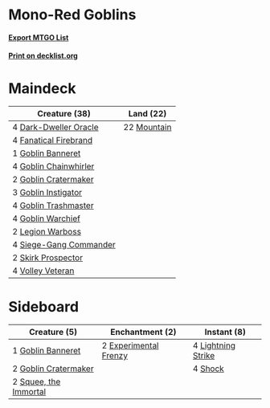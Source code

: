 # Mono-Red Goblins

#### [Export MTGO List](../collection/Mono-Red%20Goblins/Mono-Red%20Goblins.txt)
#### [Print on decklist.org](http://decklist.org/?deckmain=4%09Dark-Dweller%20Oracle%0A4%09Fanatical%20Firebrand%0A1%09Goblin%20Banneret%0A4%09Goblin%20Chainwhirler%0A2%09Goblin%20Cratermaker%0A3%09Goblin%20Instigator%0A4%09Goblin%20Trashmaster%0A4%09Goblin%20Warchief%0A2%09Legion%20Warboss%0A22%09Mountain%0A4%09Siege-Gang%20Commander%0A2%09Skirk%20Prospector%0A4%09Volley%20Veteran&deckside=2%09Experimental%20Frenzy%0A1%09Goblin%20Banneret%0A2%09Goblin%20Cratermaker%0A4%09Lightning%20Strike%0A4%09Shock%0A2%09Squee,%20the%20Immortal)
# Maindeck

|                                          Creature (38)                                          |                                      Land (22)                                       |
|-------------------------------------------------------------------------------------------------|--------------------------------------------------------------------------------------|
|4 [Dark-Dweller Oracle](http://gatherer.wizards.com/Pages/Card/Details.aspx?multiverseid=447270) |22 [Mountain](http://gatherer.wizards.com/Pages/Card/Details.aspx?multiverseid=439604)|
|4 [Fanatical Firebrand](http://gatherer.wizards.com/Pages/Card/Details.aspx?multiverseid=439758) |                                                                                      |
|1 [Goblin Banneret](http://gatherer.wizards.com/Pages/Card/Details.aspx?multiverseid=452852)     |                                                                                      |
|4 [Goblin Chainwhirler](http://gatherer.wizards.com/Pages/Card/Details.aspx?multiverseid=443017) |                                                                                      |
|2 [Goblin Cratermaker](http://gatherer.wizards.com/Pages/Card/Details.aspx?multiverseid=452853)  |                                                                                      |
|3 [Goblin Instigator](http://gatherer.wizards.com/Pages/Card/Details.aspx?multiverseid=447278)   |                                                                                      |
|4 [Goblin Trashmaster](http://gatherer.wizards.com/Pages/Card/Details.aspx?multiverseid=447280)  |                                                                                      |
|4 [Goblin Warchief](http://gatherer.wizards.com/Pages/Card/Details.aspx?multiverseid=382966)     |                                                                                      |
|2 [Legion Warboss](http://gatherer.wizards.com/Pages/Card/Details.aspx?multiverseid=452859)      |                                                                                      |
|4 [Siege-Gang Commander](http://gatherer.wizards.com/Pages/Card/Details.aspx?multiverseid=413689)|                                                                                      |
|2 [Skirk Prospector](http://gatherer.wizards.com/Pages/Card/Details.aspx?multiverseid=383096)    |                                                                                      |
|4 [Volley Veteran](http://gatherer.wizards.com/Pages/Card/Details.aspx?multiverseid=447304)      |                                                                                      |


# Sideboard

|                                          Creature (5)                                          |                                        Enchantment (2)                                         |                                         Instant (8)                                         |
|------------------------------------------------------------------------------------------------|------------------------------------------------------------------------------------------------|---------------------------------------------------------------------------------------------|
|1 [Goblin Banneret](http://gatherer.wizards.com/Pages/Card/Details.aspx?multiverseid=452852)    |2 [Experimental Frenzy](http://gatherer.wizards.com/Pages/Card/Details.aspx?multiverseid=452849)|4 [Lightning Strike](http://gatherer.wizards.com/Pages/Card/Details.aspx?multiverseid=435303)|
|2 [Goblin Cratermaker](http://gatherer.wizards.com/Pages/Card/Details.aspx?multiverseid=452853) |                                                                                                |4 [Shock](http://gatherer.wizards.com/Pages/Card/Details.aspx?multiverseid=386365)           |
|2 [Squee, the Immortal](http://gatherer.wizards.com/Pages/Card/Details.aspx?multiverseid=443034)|                                                                                                |                                                                                             |


